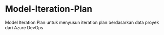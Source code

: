 # Model-Iteration-Plan
Model Iteration Plan untuk menyusun iteration plan berdasarkan data proyek dari Azure DevOps
